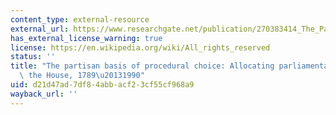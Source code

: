 ```yaml
---
content_type: external-resource
external_url: https://www.researchgate.net/publication/270383414_The_Partisan_Basis_of_Procedural_Choice_Allocating_Parliamentary_Rights_in_the_House_1789-1990
has_external_license_warning: true
license: https://en.wikipedia.org/wiki/All_rights_reserved
status: ''
title: "The partisan basis of procedural choice: Allocating parliamentary rights in\
  \ the House, 1789\u20131990"
uid: d21d47ad-7df8-4abb-acf2-3cf55cf968a9
wayback_url: ''
---
```

